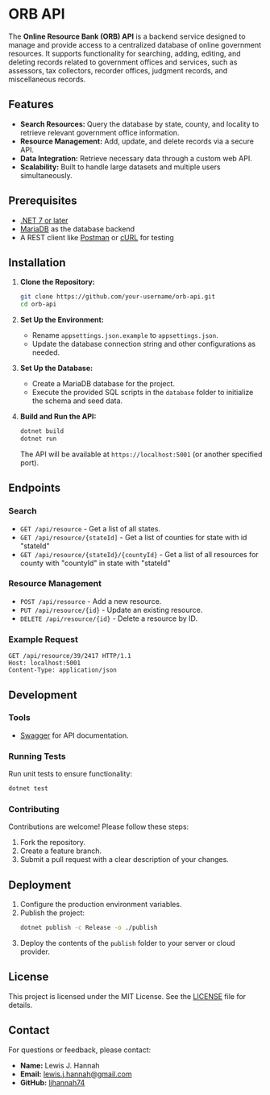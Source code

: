 # ORB API

The **Online Resource Bank (ORB) API** is a backend service designed to manage and provide access to a centralized database of online government resources. It supports functionality for searching, adding, editing, and deleting records related to government offices and services, such as assessors, tax collectors, recorder offices, judgment records, and miscellaneous records.

## Features

- **Search Resources:** Query the database by state, county, and locality to retrieve relevant government office information.
- **Resource Management:** Add, update, and delete records via a secure API.
- **Data Integration:** Retrieve necessary data through a custom web API.
- **Scalability:** Built to handle large datasets and multiple users simultaneously.

## Prerequisites

- [.NET 7 or later](https://dotnet.microsoft.com/download)
- [MariaDB](https://mariadb.org/) as the database backend
- A REST client like [Postman](https://www.postman.com/) or [cURL](https://curl.se/) for testing

## Installation

1. **Clone the Repository:**
   ```bash
   git clone https://github.com/your-username/orb-api.git
   cd orb-api
   ```

2. **Set Up the Environment:**
   - Rename `appsettings.json.example` to `appsettings.json`.
   - Update the database connection string and other configurations as needed.

3. **Set Up the Database:**
   - Create a MariaDB database for the project.
   - Execute the provided SQL scripts in the `database` folder to initialize the schema and seed data.

4. **Build and Run the API:**
   ```bash
   dotnet build
   dotnet run
   ```

   The API will be available at `https://localhost:5001` (or another specified port).

## Endpoints

### Search
- `GET /api/resource` - Get a list of all states.
- `GET /api/resource/{stateId]` - Get a list of counties for state with id "stateId"
- `GET /api/resource/{stateId}/{countyId}` - Get a list of all resources for county with "countyId" in state with "stateId"

### Resource Management
- `POST /api/resource` - Add a new resource.
- `PUT /api/resource/{id}` - Update an existing resource.
- `DELETE /api/resource/{id}` - Delete a resource by ID.

### Example Request
```http
GET /api/resource/39/2417 HTTP/1.1
Host: localhost:5001
Content-Type: application/json
```

## Development

### Tools
- [Swagger](https://swagger.io/) for API documentation.

### Running Tests
Run unit tests to ensure functionality:
```bash
dotnet test
```

### Contributing
Contributions are welcome! Please follow these steps:
1. Fork the repository.
2. Create a feature branch.
3. Submit a pull request with a clear description of your changes.

## Deployment

1. Configure the production environment variables.
2. Publish the project:
   ```bash
   dotnet publish -c Release -o ./publish
   ```
3. Deploy the contents of the `publish` folder to your server or cloud provider.

## License

This project is licensed under the MIT License. See the [LICENSE](LICENSE) file for details.

## Contact

For questions or feedback, please contact:
- **Name:** Lewis J. Hannah
- **Email:** lewis.j.hannah@gmail.com
- **GitHub:** [ljhannah74](https://github.com/ljhannah74)

